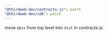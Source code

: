 ```yaml
---
"@thirdweb-dev/contracts-js": patch
"@thirdweb-dev/sdk": patch
---
```


move `abis` from top level into `dist` in contracts-js

